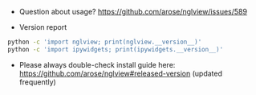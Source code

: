 
- Question about usage? https://github.com/arose/nglview/issues/589

- Version report

```bash
python -c 'import nglview; print(nglview.__version__)'
python -c 'import ipywidgets; print(ipywidgets.__version__)'
```

- Please always double-check install guide here: https://github.com/arose/nglview#released-version
(updated frequently)

